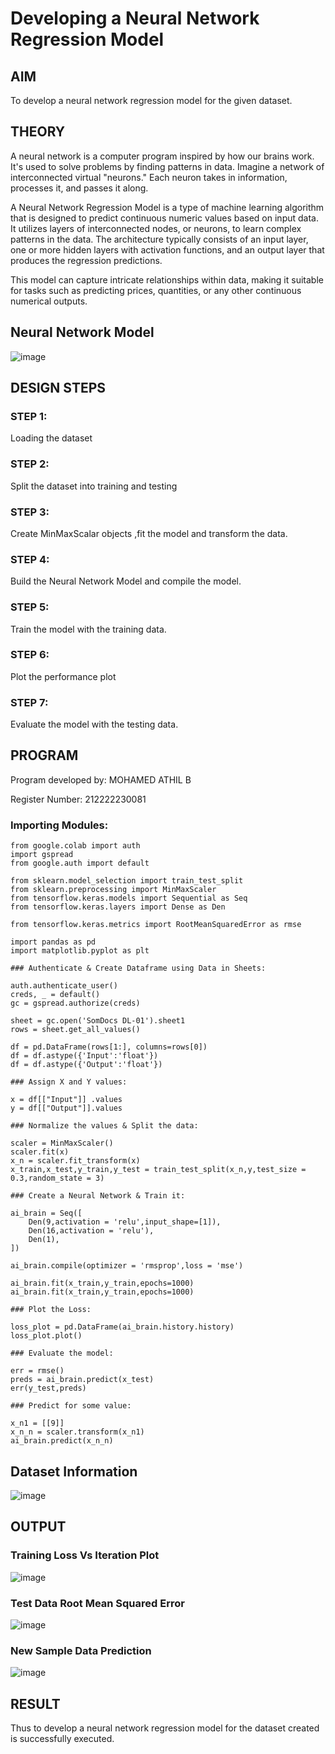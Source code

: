 # Developing a Neural Network Regression Model

## AIM

To develop a neural network regression model for the given dataset.

## THEORY
A neural network is a computer program inspired by how our brains work. It's used to solve problems by finding patterns in data. Imagine a network of interconnected virtual "neurons." Each neuron takes in information, processes it, and passes it along.

A Neural Network Regression Model is a type of machine learning algorithm that is designed to predict continuous numeric values based on input data. It utilizes layers of interconnected nodes, or neurons, to learn complex patterns in the data. The architecture typically consists of an input layer, one or more hidden layers with activation functions, and an output layer that produces the regression predictions.

This model can capture intricate relationships within data, making it suitable for tasks such as predicting prices, quantities, or any other continuous numerical outputs.
## Neural Network Model

![image](https://github.com/Bmohamedathil/basic-nn-model/assets/119560261/1e33c5ea-2b02-46a6-9ced-a17006c51dfb)

## DESIGN STEPS

### STEP 1:

Loading the dataset

### STEP 2:

Split the dataset into training and testing

### STEP 3:

Create MinMaxScalar objects ,fit the model and transform the data.

### STEP 4:

Build the Neural Network Model and compile the model.

### STEP 5:

Train the model with the training data.

### STEP 6:

Plot the performance plot

### STEP 7:

Evaluate the model with the testing data.

## PROGRAM

Program developed by: MOHAMED ATHIL B

Register Number: 212222230081

### Importing Modules:
```
from google.colab import auth
import gspread
from google.auth import default

from sklearn.model_selection import train_test_split
from sklearn.preprocessing import MinMaxScaler
from tensorflow.keras.models import Sequential as Seq
from tensorflow.keras.layers import Dense as Den

from tensorflow.keras.metrics import RootMeanSquaredError as rmse

import pandas as pd
import matplotlib.pyplot as plt

### Authenticate & Create Dataframe using Data in Sheets:

auth.authenticate_user()
creds, _ = default()
gc = gspread.authorize(creds)

sheet = gc.open('SomDocs DL-01').sheet1 
rows = sheet.get_all_values()

df = pd.DataFrame(rows[1:], columns=rows[0])
df = df.astype({'Input':'float'})
df = df.astype({'Output':'float'})

### Assign X and Y values:

x = df[["Input"]] .values
y = df[["Output"]].values

### Normalize the values & Split the data:

scaler = MinMaxScaler()
scaler.fit(x)
x_n = scaler.fit_transform(x)
x_train,x_test,y_train,y_test = train_test_split(x_n,y,test_size = 0.3,random_state = 3)

### Create a Neural Network & Train it:

ai_brain = Seq([
    Den(9,activation = 'relu',input_shape=[1]),
    Den(16,activation = 'relu'),
    Den(1),
])

ai_brain.compile(optimizer = 'rmsprop',loss = 'mse')

ai_brain.fit(x_train,y_train,epochs=1000)
ai_brain.fit(x_train,y_train,epochs=1000)

### Plot the Loss:

loss_plot = pd.DataFrame(ai_brain.history.history)
loss_plot.plot()

### Evaluate the model:

err = rmse()
preds = ai_brain.predict(x_test)
err(y_test,preds)

### Predict for some value:

x_n1 = [[9]]
x_n_n = scaler.transform(x_n1)
ai_brain.predict(x_n_n)
```
## Dataset Information
![image](https://github.com/Bmohamedathil/basic-nn-model/assets/119560261/70f1a614-e226-4416-a88c-4e40a3b3f4cb)

## OUTPUT

### Training Loss Vs Iteration Plot
![image](https://github.com/Bmohamedathil/basic-nn-model/assets/119560261/12f455ec-b908-4633-98fc-6f355ffb7e9d)

### Test Data Root Mean Squared Error
![image](https://github.com/Bmohamedathil/basic-nn-model/assets/119560261/6b4137b7-809d-4876-acfa-e0ffe4293868)

### New Sample Data Prediction
![image](https://github.com/Bmohamedathil/basic-nn-model/assets/119560261/0bb9288b-f66e-4306-a7ff-e5f51606214f)


## RESULT

Thus to develop a neural network regression model for the dataset created is successfully executed.
